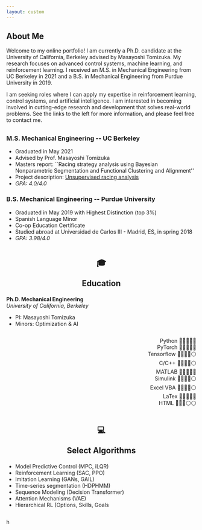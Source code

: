 ```yaml
---
layout: custom
---
```


## About Me

Welcome to my online portfolio! I am currently a Ph.D. candidate at the University of California, Berkeley advised by Masayoshi Tomizuka. My research focuses on advanced control systems, machine learning, and reinforcement learning. I received an M.S. in Mechanical Engineering from UC Berkeley in 2021 and a B.S. in Mechanical Engineering from Purdue University in 2019.

I am seeking roles where I can apply my expertise in reinforcement learning, control systems, and artificial intelligence. I am interested in becoming involved in cutting-edge research and development that solves real-world problems. See the links to the left for more information, and please feel free to contact me.

## 
### M.S. Mechanical Engineering -- UC Berkeley
- Graduated in May 2021
- Advised by Prof. Masayoshi Tomizuka
- Masters report: ``Racing strategy analysis using Bayesian Nonparametric Segmentation and Functional Clustering and Alignment''
- Project description: [Unsupervised racing analysis](./projects/hdphmm.html)
- _GPA: 4.0/4.0_


### B.S. Mechanical Engineering -- Purdue University
- Graduated in May 2019 with Highest Distinction (top 3%)
- Spanish Language Minor
- Co-op Education Certificate
- Studied abroad at Universidad de Carlos III - Madrid, ES, in spring 2018
- _GPA: 3.98/4.0_



<div class="container">
    <div class="column">
        <h2><p style="text-align: center;" class="emoji-text">🎓</p><p style="text-align: center;">Education</p></h2>
        <p><b>Ph.D. Mechanical Engineering</b><br>
        <i>University of California, Berkeley</i>
        <ul>
            <li>PI: Masayoshi Tomizuka </li>
            <li>Minors: Optimization & AI </li>
            </ul>
        </p>
    </div>
    <div class="column">
        <p style="text-align: right;"> Python   🔵🔵🔵🔵🔵<br>
        PyTorch   🔵🔵🔵🔵🔵<br>
        Tensorflow   🔵🔵🔵🔵⚪<br>
        C/C++   🔵🔵🔵🔵⚪<br>
        MATLAB   🔵🔵🔵🔵🔵<br>
        Simulink   🔵🔵🔵🔵⚪<br>
        Excel VBA   🔵🔵🔵🔵⚪<br>
        LaTex   🔵🔵🔵🔵🔵<br>
        HTML   🔵🔵🔵⚪⚪<br>
    </p>
</div>
</div>

<div class="container">
    <div class="column">
        <h2><p style="text-align: center;" class="emoji-text">💻</p><p style="text-align: center;">Select Algorithms</p></h2>
        <p><ul>
            <li>Model Predictive Control (MPC, iLQR)</li>
            <li>Reinforcement Learning (SAC, PPO)</li>
            <li>Imitation Learning (GANs, GAIL)</li>
            <li>Time-series segmentation (HDPHMM) </li>
            <li>Sequence Modeling (Decision Transformer) </li>
            <li> Attention Mechanisms (VAE)</li>
                <li>Hierarchical RL (Options, Skills, Goals</li>
        </ul></p>
    </div>
    <div class="column">
        <p>h </p>
    </div>
</div>

